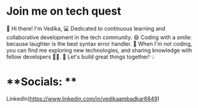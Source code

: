 # **Join me on tech quest** 
👋 Hi there! I'm Vedika,
💻 Dedicated to continuous learning and collaborative development in the tech community.
😄 Coding with a smile: because laughter is the best syntax error handler. 
🚀 When I'm not coding, you can find me exploring new technologies, and sharing knowledge with fellow developers 👩‍💻.
💪 Let's build great things together! 💡

# **Socials: **
LinkedIn(https://www.linkedin.com/in/vedikaambadkar6849)


